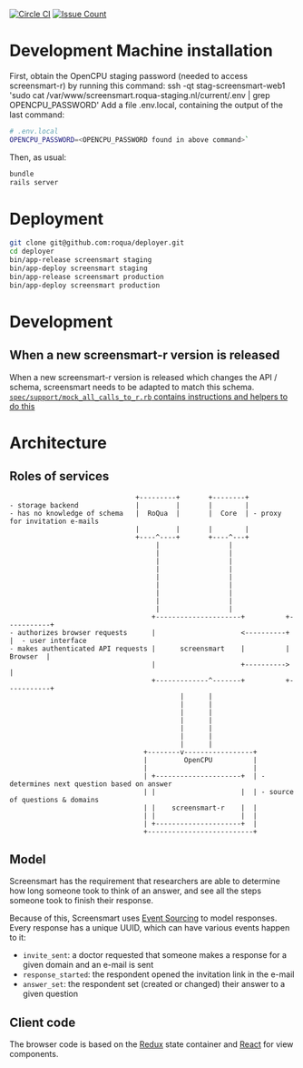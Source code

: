 [![Circle CI](https://circleci.com/gh/roqua/screensmart.svg?style=svg)](https://circleci.com/gh/roqua/screensmart)
[![Issue Count](https://codeclimate.com/github/roqua/screensmart/badges/issue_count.svg)](https://codeclimate.com/github/roqua/screensmart)

# Development Machine installation
First, obtain the OpenCPU staging password (needed to access screensmart-r) by running this command:
ssh -qt stag-screensmart-web1 'sudo cat /var/www/screensmart.roqua-staging.nl/current/.env | grep OPENCPU_PASSWORD'
Add a file .env.local, containing the output of the last command:
```sh
# .env.local
OPENCPU_PASSWORD=<OPENCPU_PASSWORD found in above command>`
```

Then, as usual:
```sh
bundle
rails server
```

# Deployment
```sh
git clone git@github.com:roqua/deployer.git
cd deployer
bin/app-release screensmart staging
bin/app-deploy screensmart staging
bin/app-release screensmart production
bin/app-deploy screensmart production
```

# Development
## When a new screensmart-r version is released
When a new screensmart-r version is released which changes the API / schema,
screensmart needs to be adapted to match this schema.
[`spec/support/mock_all_calls_to_r.rb` contains instructions and helpers to do this](https://github.com/roqua/screensmart/blob/master/spec/support/mock_all_calls_to_r.rb#L1)

# Architecture
## Roles of services
```
                               +---------+       +--------+
- storage backend              |         |       |        |
- has no knowledge of schema   |  RoQua  |       |  Core  | - proxy for invitation e-mails
                               |         |       |        |
                               +----^----+       +----^---+
                                    |                 |
                                    |                 |
                                    |                 |
                                    |                 |
                                    |                 |
                                    |                 |
                                    |                 |
                                    |                 |
                                    |                 |
                                   +---------------------+          +-----------+
- authorizes browser requests      |                     <----------+           |  - user interface
- makes authenticated API requests |      screensmart    |          |  Browser  |
                                   |                     +---------->           |
                                   +-------------^-------+          +-----------+
                                          |      |
                                          |      |
                                          |      |
                                          |      |
                                          |      |
                                          |      |
                                          |      |
                                 +--------v-----------------+
                                 |         OpenCPU          |
                                 |                          |
                                 | +---------------------+  | - determines next question based on answer
                                 | |                     |  | - source of questions & domains
                                 | |    screensmart-r    |  |
                                 | |                     |  |
                                 | +---------------------+  |
                                 +--------------------------+
```

## Model
Screensmart has the requirement that researchers are able to determine how long someone took to think of an answer,
and see all the steps someone took to finish their response.

Because of this, Screensmart uses [Event Sourcing](http://docs.geteventstore.com/introduction/event-sourcing-basics/)
to model responses. Every response has a unique UUID, which can have various events happen to it:
- `invite_sent`: a doctor requested that someone makes a response for a given domain and an e-mail is sent
- `response_started`: the respondent opened the invitation link in the e-mail
- `answer_set`: the respondent set (created or changed) their answer to a given question

## Client code
The browser code is based on the [Redux](https://facebook.github.io/react/) state container and [React](https://facebook.github.io/react/) for view components.
